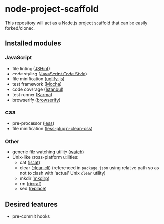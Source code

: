# node-project-scaffold

This repository will act as a Node.js project scaffold that can be easily forked/cloned.

## Installed modules

### JavaScript
* file linting ([JSHint](https://www.npmjs.com/package/jshint))
* code styling ([JavaScript Code Style](https://www.npmjs.com/package/jscs))
* file minification ([uglify-js](https://www.npmjs.com/package/uglify-js))
* test framework ([Mocha](https://www.npmjs.com/package/mocha))
* code coverage ([Istanbul](https://www.npmjs.com/package/istanbul))
* test runner ([Karma](https://www.npmjs.com/package/karma))
* browserify ([browserify](https://www.npmjs.com/package/browserify))

### CSS
* pre-processor ([less](https://www.npmjs.com/package/less))
* file minification ([less-plugin-clean-css](https://www.npmjs.com/package/less-plugin-clean-css))

### Other
* generic file watching utility ([watch](https://www.npmjs.com/package/watch))
* Unix-like cross-platform utilities:
  * cat ([jscat](https://www.npmjs.com/package/jscat))
  * clear ([clear-cli](https://www.npmjs.com/package/clear-cli)) (referenced in `package.json` using relative path so as not to clash with 'actual' Unix `clear` utility)
  * mkdir ([mkdirp](https://www.npmjs.com/package/mkdirp))
  * rm ([rimraf](https://www.npmjs.com/package/rimraf))
  * sed ([replace](https://www.npmjs.com/package/replace))

## Desired features

* pre-commit hooks
